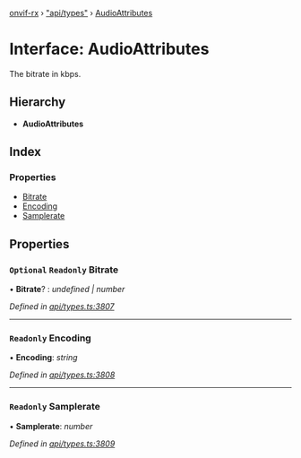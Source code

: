 [onvif-rx](../README.md) › ["api/types"](../modules/_api_types_.md) › [AudioAttributes](_api_types_.audioattributes.md)

# Interface: AudioAttributes

The bitrate in kbps.

## Hierarchy

* **AudioAttributes**

## Index

### Properties

* [Bitrate](_api_types_.audioattributes.md#optional-readonly-bitrate)
* [Encoding](_api_types_.audioattributes.md#readonly-encoding)
* [Samplerate](_api_types_.audioattributes.md#readonly-samplerate)

## Properties

### `Optional` `Readonly` Bitrate

• **Bitrate**? : *undefined | number*

*Defined in [api/types.ts:3807](https://github.com/patrickmichalina/onvif-rx/blob/3e9b152/src/api/types.ts#L3807)*

___

### `Readonly` Encoding

• **Encoding**: *string*

*Defined in [api/types.ts:3808](https://github.com/patrickmichalina/onvif-rx/blob/3e9b152/src/api/types.ts#L3808)*

___

### `Readonly` Samplerate

• **Samplerate**: *number*

*Defined in [api/types.ts:3809](https://github.com/patrickmichalina/onvif-rx/blob/3e9b152/src/api/types.ts#L3809)*
